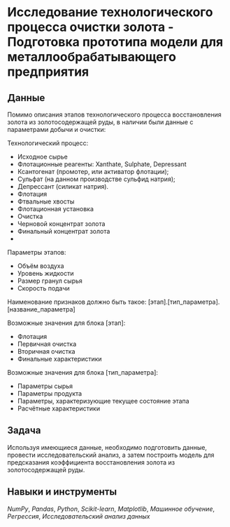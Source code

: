 # Исследование технологического процесса очистки золота - Подготовка прототипа модели для металлообрабатывающего предприятия


## Данные

Помимо описания этапов технологического процесса восстановления золота из золотосодержащей руды, в наличии были данные с параметрами добычи и очистки:

Технологический процесс:
- Исходное сырье
- Флотационные реагенты: Xanthate, Sulphate, Depressant
- Ксантогенат (промотер, или активатор флотации);
- Сульфат (на данном производстве сульфид натрия);
- Депрессант (силикат натрия).
- Флотация
- Фтвальные хвосты
- Флотационная установка
- Очистка
- Черновой концентрат золота
- Финальный концентрат золота
- 
Параметры этапов:
- Объём воздуха
- Уровень жидкости
- Размер гранул сырья
- Скорость подачи

Наименование признаков должно быть такое:
[этап].[тип_параметра].[название_параметра]

Возможные значения для блока [этап]:
- Флотация
- Первичная очистка
- Вторичная очистка
- Финальные характеристики

Возможные значения для блока [тип_параметра]:
- Параметры сырья
- Параметры продукта
- Параметры, характеризующие текущее состояние этапа
- Расчётные характеристики


## Задача

Используя имеющиеся данные, необходимо подготовить данные, провести исследовательский анализ, а затем построить модель для предсказания коэффициента восстановления золота из золотосодержащей руды. 

## Навыки и инструменты
*NumPy*, *Pandas*, *Python*, *Scikit-learn*, *Matplotlib*, *Машинное обучение*, *Регрессия*, *Исследовательский анализ данных*
